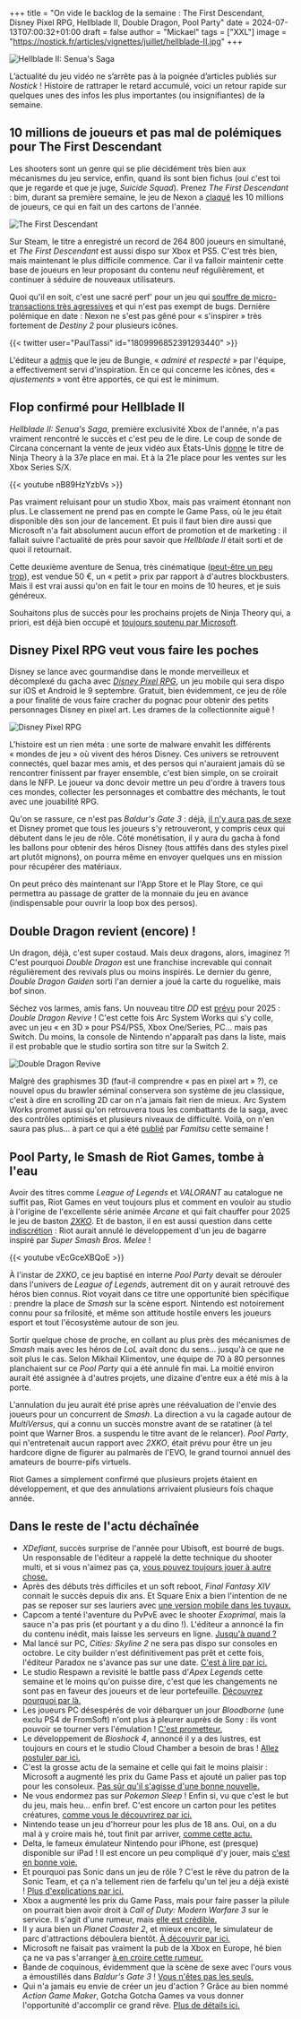 +++
title = "On vide le backlog de la semaine : The First Descendant, Disney Pixel RPG, Hellblade II, Double Dragon, Pool Party"
date = 2024-07-13T07:00:32+01:00
draft = false
author = "Mickael"
tags = ["XXL"]
image = "https://nostick.fr/articles/vignettes/juillet/hellblade-II.jpg"
+++

![Hellblade II: Senua's Saga](hellblade-II.jpg "Le week-end commence bien.")

L’actualité du jeu vidéo ne s’arrête pas à la poignée d’articles publiés sur *Nostick* ! Histoire de rattraper le retard accumulé, voici un retour rapide sur quelques unes des infos les plus importantes (ou insignifiantes) de la semaine.

## 10 millions de joueurs et pas mal de polémiques pour The First Descendant

Les shooters sont un genre qui se plie décidément très bien aux mécanismes du jeu service, enfin, quand ils sont bien fichus (oui c'est toi que je regarde et que je juge, *Suicide Squad*). Prenez *The First Descendant* : bim, durant sa première semaine, le jeu de Nexon a [claqué](https://x.com/FirstDescendant/status/1811716560031215773) les 10 millions de joueurs, ce qui en fait un des cartons de l'année.

![The First Descendant](first-descendant-10-millions.jpg "")

Sur Steam, le titre a enregistré un record de 264 800 joueurs en simultané, et *The First Descendant* est aussi dispo sur Xbox et PS5. C'est très bien, mais maintenant le plus difficile commence. Car il va falloir maintenir cette base de joueurs en leur proposant du contenu neuf régulièrement, et continuer à séduire de nouveaux utilisateurs.

Quoi qu'il en soit, c'est une sacré perf' pour un jeu qui [souffre de micro-transactions très agressives](https://nostick.fr/articles/2024/juillet/0307-the-first-descendant-premier-micro-transactions/) et qui n'est pas exempt de bugs. Dernière polémique en date : Nexon ne s'est pas gêné pour « s'inspirer » très fortement de *Destiny 2* pour plusieurs icônes. 

{{< twitter user="PaulTassi" id="1809996852391293440" >}}

L'éditeur a [admis](https://www.ign.com/articles/the-first-descendant-dev-nexon-promises-to-change-controversial-icons-after-destiny-plagiarism-accusations) que le jeu de Bungie,  « *admiré et respecté* » par l'équipe, a effectivement servi d'inspiration. En ce qui concerne les icônes, des « *ajustements* » vont être apportés, ce qui est le minimum. 

## Flop confirmé pour Hellblade II

*Hellblade II: Senua's Saga*, première exclusivité Xbox de l'année, n'a pas vraiment rencontré le succès et c'est peu de le dire. Le coup de sonde de Circana concernant la vente de jeux vidéo aux États-Unis [donne](https://x.com/MatPiscatella/status/1810414294665986168) le titre de Ninja Theory à la 37e place en mai. Et à la 21e place pour les ventes sur les Xbox Series S/X.

{{< youtube nB89HzYzbVs >}} 

Pas vraiment reluisant pour un studio Xbox, mais pas vraiment étonnant non plus. Le classement ne prend pas en compte le Game Pass, où le jeu était disponible dès son jour de lancement. Et puis il faut bien dire aussi que Microsoft n'a fait absolument aucun effort de promotion et de marketing : il fallait suivre l'actualité de près pour savoir que *Hellblade II* était sorti et de quoi il retournait.

Cette deuxième aventure de Senua, très cinématique ([peut-être un peu trop](https://nostick.fr/articles/2024/mai/2705-test-de-senua-saga-hellblade-2/)), est vendue 50 €, un « petit » prix par rapport à d'autres blockbusters. Mais il est vrai aussi qu'on en fait le tour en moins de 10 heures, et je suis généreux.

Souhaitons plus de succès pour les prochains projets de Ninja Theory qui, a priori, est déjà bien occupé et [toujours soutenu par Microsoft](https://nostick.fr/articles/2024/mai/2105-la-sortie-de-hellblade-2-ne-condamne-pas-ninja-theory/).

## Disney Pixel RPG veut vous faire les poches

Disney se lance avec gourmandise dans le monde merveilleux et décomplexé du gacha avec *[Disney Pixel RPG](https://d-rpg.com/fr/)*, un jeu mobile qui sera dispo sur iOS et Android le 9 septembre. Gratuit, bien évidemment, ce jeu de rôle a pour finalité de vous faire cracher du pognac pour obtenir des petits personnages Disney en pixel art. Les drames de la collectionnite aiguë !

![Disney Pixel RPG](Disney-Pixel-RPG.jpg "Quelques uns des persos Disney à collectionner.")

L'histoire est un rien méta : une sorte de malware envahit les différents « mondes de jeu » où vivent des héros Disney. Ces univers se retrouvent connectés, quel bazar mes amis, et des persos qui n'auraient jamais dû se rencontrer finissent par frayer ensemble, c'est bien simple, on se croirait dans le NFP. Le joueur va donc devoir mettre un peu d'ordre à travers tous ces mondes, collecter les personnages et combattre des méchants, le tout avec une jouabilité RPG.

Qu'on se rassure, ce n'est pas *Baldur's Gate 3* : déjà, [il n'y aura pas de sexe](https://nostick.fr/articles/2024/juillet/1207-baldurs-gate-3-sexe-ours/) et Disney promet que tous les joueurs s'y retrouveront, y compris ceux qui débutent dans le jeu de rôle. Côté monétisation, il y aura du gacha à fond les ballons pour obtenir des héros Disney (tous attifés dans des styles pixel art plutôt mignons), on pourra même en envoyer quelques uns en mission pour récupérer des matériaux.

On peut préco dès maintenant sur l'App Store et le Play Store, ce qui permettra au passage de gratter de la monnaie du jeu en avance (indispensable pour ouvrir la loop box des persos).

## Double Dragon revient (encore) !

Un dragon, déjà, c'est super costaud. Mais deux dragons, alors, imaginez ?! C'est pourquoi *Double Dragon* est une franchise increvable qui connait régulièrement des revivals plus ou moins inspirés. Le dernier du genre, *Double Dragon Gaiden* sorti l'an dernier a joué la carte du roguelike, mais bof sinon.

Séchez vos larmes, amis fans. Un nouveau titre *DD* est [prévu](https://www.gematsu.com/2024/07/double-dragon-revive-announced-for-ps5-xbox-series-ps4-xbox-one-and-pc) pour 2025 : *Double Dragon Revive* ! C'est cette fois Arc System Works qui s'y colle, avec un jeu « en 3D » pour PS4/PS5, Xbox One/Series, PC… mais pas Switch. Du moins, la console de Nintendo n'apparaît pas dans la liste, mais il est probable que le studio sortira son titre sur la Switch 2.

![Double Dragon Revive](double-dragon-famitsu.jpg "© HDKirin")

Malgré des graphismes 3D (faut-il comprendre « pas en pixel art » ?), ce nouvel opus du brawler séminal conservera son système de jeu classique, c'est à dire en scrolling 2D car on n'a jamais fait rien de mieux. Arc System Works promet aussi qu'on retrouvera tous les combattants de la saga, avec des contrôles optimisés et plusieurs niveaux de difficulté. Voilà, on n'en saura pas plus… à part ce qui a été [publié](https://x.com/HD_Kirin/status/1811053726884614371) par *Famitsu* cette semaine !

## Pool Party, le Smash de Riot Games, tombe à l'eau

Avoir des titres comme *League of Legends* et *VALORANT* au catalogue ne suffit pas, Riot Games en veut toujours plus et comment en vouloir au studio à l'origine de l'excellente série animée *Arcane* et qui fait chauffer pour 2025 le jeu de baston *[2XKO](https://2xko.riotgames.com/en-us/)*. Et de baston, il en est aussi question dans cette [indiscrétion](https://www.readergrev.com/p/riot-games-pool-party-canceled-smash-melee) : Riot aurait annulé le développement d'un jeu de bagarre inspiré par *Super Smash Bros. Melee* !

{{< youtube vEcGceXBQoE >}} 

À l'instar de *2XKO*, ce jeu baptisé en interne *Pool Party* devait se dérouler dans l'univers de *League of Legends*, autrement dit on y aurait retrouvé des héros bien connus. Riot voyait dans ce titre une opportunité bien spécifique : prendre la place de *Smash* sur la scène esport. Nintendo est notoirement connu pour sa frilosité, et même son attitude hostile envers les joueurs esport et tout l'écosystème autour de son jeu.

Sortir quelque chose de proche, en collant au plus près des mécanismes de *Smash* mais avec les héros de *LoL* avait donc du sens… jusqu'à ce que ne soit plus le cas. Selon Mikhail Klimentov, une équipe de 70 à 80 personnes planchaient sur ce *Pool Party* qui a été annulé fin mai. La moitié environ aurait été assignée à d'autres projets, une dizaine d'entre eux a été mis à la porte.

L'annulation du jeu aurait été prise après une réévaluation de l'envie des joueurs pour un concurrent de *Smash*. La direction a vu la cagade autour de *MultiVersus*, qui a connu un succès monstre avant de se ratatiner (à tel point que Warner Bros. a suspendu le titre avant de le relancer). *Pool Party*, qui n'entretenait aucun rapport avec *2XKO*, était prévu pour être un jeu hardcore digne de figurer au palmarès de l'EVO, le grand tournoi annuel des amateurs de bourre-pifs virtuels.

Riot Games a simplement confirmé que plusieurs projets étaient en développement, et que des annulations arrivaient plusieurs fois chaque année. 

## Dans le reste de l'actu déchaînée

- *XDefiant*, succès surprise de l'année pour Ubisoft, est bourré de bugs. Un responsable de l'éditeur a rappelé la dette technique du shooter multi, et si vous n'aimez pas ça, [vous pouvez toujours jouer à autre chose.](https://nostick.fr/articles/2024/juillet/0807-xdefiant-bugs-autre-chose/)
- Après des débuts très difficiles et un soft reboot, *Final Fantasy XIV* connait le succès depuis dix ans. Et Square Enix a bien l'intention de ne pas se reposer sur ses lauriers avec [une version mobile dans les tuyaux.](https://nostick.fr/articles/2024/juillet/0807-final-fantasy-xiv-mobile/)
- Capcom a tenté l'aventure du PvPvE avec le shooter *Exoprimal*, mais la sauce n'a pas pris (et pourtant y a du dino !). L'éditeur a annoncé la fin du contenu inédit, mais laisse les serveurs en ligne. [Jusqu'à quand ?](https://nostick.fr/articles/2024/juillet/0807-exoprimal-capcom-cercueil/)
- Mal lancé sur PC, *Cities: Skyline 2* ne sera pas dispo sur consoles en octobre. Le city builder n'est définitivement pas prêt et cette fois, l'éditeur Paradox ne s'avance pas sur une date. [C'est à lire par ici.](https://nostick.fr/articles/2024/juillet/0907-city-skyline-2-consoles-report-jours-meilleurs/)
- Le studio Respawn a revisité le battle pass d'*Apex Legends* cette semaine et le moins qu'on puisse dire, c'est que les changements ne sont pas en faveur des joueurs et de leur portefeuille. [Découvrez pourquoi par là.](https://nostick.fr/articles/2024/juillet/0907-battle-pass-apex-legends-respawn/)
- Les joueurs PC désespérés de voir débarquer un jour *Bloodborne* (une exclu PS4 de FromSoft) n'ont plus à pleurer auprès de Sony : ils vont pouvoir se tourner vers l'émulation ! [C'est prometteur.](https://nostick.fr/articles/2024/juillet/0907-bloodborne-pc-emulateur/)
- Le développement de *Bioshock 4*, annoncé il y a des lustres, est toujours en cours et le studio Cloud Chamber a besoin de bras ! [Allez postuler par ici.](https://nostick.fr/articles/2024/juillet/0907-bioshock-4-recrute-tour-de-bras/)
- C'est la grosse actu de la semaine et celle qui fait le moins plaisir : Microsoft a augmenté les prix du Game Pass et ajouté un palier pas top pour les consoleux. [Pas sûr qu'il s'agisse d'une bonne nouvelle.](https://nostick.fr/articles/2024/juillet/0907-game-pass-xbox-bordel-hausse-prix/)
- Ne vous endormez pas sur *Pokemon Sleep* ! Enfin si, vu que c'est le but du jeu, mais heu… enfin bref. C'est encore un carton pour les petites créatures, [comme vous le découvrirez par ici.](https://nostick.fr/articles/2024/juillet/1007-pokemon-sleep-100-millions-de-dollars/)
- Nintendo tease un jeu d'horreur pour les plus de 18 ans. Oui, on a du mal à y croire mais hé, tout finit par arriver, [comme cette actu.](https://nostick.fr/articles/2024/juillet/1007-whoiselmio-nintendo-tease-des-trucs-chelous/)
- Delta, le fameux émulateur Nintendo pour iPhone, est (presque) disponible sur iPad ! Il est encore un peu compliqué d'y jouer, mais [c'est en bonne voie.](https://nostick.fr/articles/2024/juillet/1007-emulateur-delta-compatible-ipad/)
- Et pourquoi pas Sonic dans un jeu de rôle ? C'est le rêve du patron de la Sonic Team, et ça n'a tellement rien de farfelu qu'un tel jeu a déjà existé ! [Plus d'explications par ici.](https://nostick.fr/articles/2024/juillet/1107-sonic-rpg-sega/)
- Xbox a augmenté les prix du Game Pass, mais pour faire passer la pilule on pourrait bien avoir droit à *Call of Duty: Modern Warfare 3* sur le service. Il s'agit d'une rumeur, mais [elle est crédible.](https://nostick.fr/articles/2024/juillet/1107-call-of-duty-modern-warfare-3-game-pass/)
- Il y aura bien un *Planet Coaster 2*, et mieux encore, le simulateur de parc d'attractions déboulera bientôt. [À découvrir par ici.](https://nostick.fr/articles/2024/juillet/1107-planet-coaster-2-plongera-dans-le-grand-bain-cet-automne/)
- Microsoft ne faisait pas vraiment la pub de la Xbox en Europe, hé bien ça ne va pas s'arranger [à en croire cette rumeur.](https://nostick.fr/articles/2024/juillet/1207-microsoft-xbox-pub-europe/)
- Bande de coquinous, évidemment que la scène de sexe avec l'ours vous a émoustillés dans *Baldur's Gate 3* ! [Vous n'êtes pas les seuls.](https://nostick.fr/articles/2024/juillet/1207-baldurs-gate-3-sexe-ours/)
- Qui n'a jamais eu envie de créer un jeu d'action ? Grâce au bien nommé *Action Game Maker*, Gotcha Gotcha Games va vous donner l'opportunité d'accomplir ce grand rêve. [Plus de détails ici.](https://nostick.fr/articles/2024/juillet/1207-apres-rpg-maker-voici-action-game-maker/)